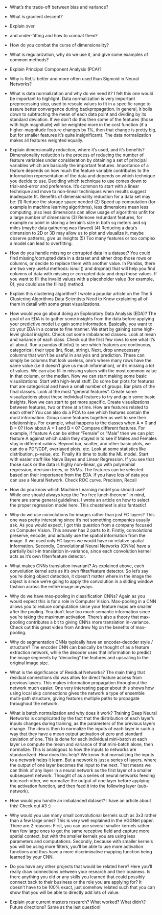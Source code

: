 - What’s the trade-off between bias and variance?

- What is gradient descent?

- Explain over
- and under-fitting and how to combat them?

- How do you combat the curse of dimensionality?

- What is regularization, why do we use it, and give some examples of common methods?

- Explain Principal Component Analysis (PCA)?

- Why is ReLU better and more often used than Sigmoid in Neural Networks?

- What is data normalization and why do we need it? 
    I felt this one would be important to highlight. Data normalization is very important preprocessing step, used to rescale values to fit in a specific range to assure better convergence during backpropagation. In general, it boils down to subtracting the mean of each data point and dividing by its standard deviation. If we don’t do this then some of the features (those with high magnitude) will be weighted more in the cost function (if a higher-magnitude feature changes by 1%, then that change is pretty big, but for smaller features it’s quite insignificant). The data normalization makes all features weighted equally.

- Explain dimensionality reduction, where it’s used, and it’s benefits? 
    Dimensionality reduction is the process of reducing the number of feature variables under consideration by obtaining a set of principal variables which are basically the important features. Importance of a feature depends on how much the feature variable contributes to the information representation of the data and depends on which technique you decide to use. Deciding which technique to use comes down to trial-and-error and preference. It’s common to start with a linear technique and move to non-linear techniques when results suggest inadequate fit. Benefits of dimensionality reduction for a data set may be: (1) Reduce the storage space needed (2) Speed up computation (for example in machine learning algorithms), less dimensions mean less computing, also less dimensions can allow usage of algorithms unfit for a large number of dimensions (3) Remove redundant features, for example no point in storing a terrain’s size in both sq meters and sq miles (maybe data gathering was flawed) (4) Reducing a data’s dimension to 2D or 3D may allow us to plot and visualize it, maybe observe patterns, give us insights (5) Too many features or too complex a model can lead to overfitting.

- How do you handle missing or corrupted data in a dataset? 
    You could find missing/corrupted data in a dataset and either drop those rows or columns, or decide to replace them with another value. In Pandas, there are two very useful methods: isnull() and dropna() that will help you find columns of data with missing or corrupted data and drop those values. If you want to fill the invalid values with a placeholder value (for example, 0), you could use the fillna() method.

- Explain this clustering algorithm? 
    I wrote a popular article on the The 5 Clustering Algorithms Data Scientists Need to Know explaining all of them in detail with some great visualizations.

- How would you go about doing an Exploratory Data Analysis (EDA)? 
    The goal of an EDA is to gather some insights from the data before applying your predictive model i.e gain some information. Basically, you want to do your EDA in a coarse to fine manner. We start by gaining some high-level global insights. Check out some imbalanced classes. Look at mean and variance of each class. Check out the first few rows to see what it’s all about. Run a pandas df.info() to see which features are continuous, categorical, their type (int, float, string). Next, drop unnecessary columns that won’t be useful in analysis and prediction. These can simply be columns that look useless, one’s where many rows have the same value (i.e it doesn’t give us much information), or it’s missing a lot of values. We can also fill in missing values with the most common value in that column, or the median. Now we can start making some basic visualizations. Start with high-level stuff. Do some bar plots for features that are categorical and have a small number of groups. Bar plots of the final classes. Look at the most “general features”. Create some visualizations about these individual features to try and gain some basic insights. Now we can start to get more specific. Create visualizations between features, two or three at a time. How are features related to each other? 
    You can also do a PCA to see which features contain the most information. Group some features together as well to see their relationships. For example, what happens to the classes when A = 0 and B = 0? 
    How about A = 1 and B = 0? 
    Compare different features. For example, if feature A can be either “Female” or “Male” then we can plot feature A against which cabin they stayed in to see if Males and Females stay in different cabins. Beyond bar, scatter, and other basic plots, we can do a PDF/CDF, overlayed plots, etc. Look at some statistics like distribution, p-value, etc. Finally it’s time to build the ML model. Start with easier stuff like Naive Bayes and Linear Regression. If you see that those suck or the data is highly non-linear, go with polynomial regression, decision trees, or SVMs. The features can be selected based on their importance from the EDA. If you have lots of data you can use a Neural Network. Check ROC curve. Precision, Recall

- How do you know which Machine Learning model you should use? 
    While one should always keep the “no free lunch theorem” in mind, there are some general guidelines. I wrote an article on how to select the proper regression model here. This cheatsheet is also fantastic!

- Why do we use convolutions for images rather than just FC layers? 
    This one was pretty interesting since it’s not something companies usually ask. As you would expect, I got this question from a company focused on Computer Vision. This answer has 2 parts to it. Firstly, convolutions preserve, encode, and actually use the spatial information from the image. If we used only FC layers we would have no relative spatial information. Secondly, Convolutional Neural Networks (CNNs) have a partially built-in translation in-variance, since each convolution kernel acts as it’s own filter/feature detector.

- What makes CNNs translation invariant? 
    As explained above, each convolution kernel acts as it’s own filter/feature detector. So let’s say you’re doing object detection, it doesn’t matter where in the image the object is since we’re going to apply the convolution in a sliding window fashion across the entire image anyways.

- Why do we have max-pooling in classification CNNs? 
    Again as you would expect this is for a role in Computer Vision. Max-pooling in a CNN allows you to reduce computation since your feature maps are smaller after the pooling. You don’t lose too much semantic information since you’re taking the maximum activation. There’s also a theory that max-pooling contributes a bit to giving CNNs more translation in-variance. Check out this great video from Andrew Ng on the benefits of max-pooling.

- Why do segmentation CNNs typically have an encoder-decoder style / structure? 
    The encoder CNN can basically be thought of as a feature extraction network, while the decoder uses that information to predict the image segments by “decoding” the features and upscaling to the original image size.

- What is the significance of Residual Networks? 
    The main thing that residual connections did was allow for direct feature access from previous layers. This makes information propagation throughout the network much easier. One very interesting paper about this shows how using local skip connections gives the network a type of ensemble multi-path structure, giving features multiple paths to propagate throughout the network.

- What is batch normalization and why does it work? 
    Training Deep Neural Networks is complicated by the fact that the distribution of each layer’s inputs changes during training, as the parameters of the previous layers change. The idea is then to normalize the inputs of each layer in such a way that they have a mean output activation of zero and standard deviation of one. This is done for each individual mini-batch at each layer i.e compute the mean and variance of that mini-batch alone, then normalize. This is analogous to how the inputs to networks are standardized. How does this help? 
    We know that normalizing the inputs to a network helps it learn. But a network is just a series of layers, where the output of one layer becomes the input to the next. That means we can think of any layer in a neural network as the first layer of a smaller subsequent network. Thought of as a series of neural networks feeding into each other, we normalize the output of one layer before applying the activation function, and then feed it into the following layer (sub-network).

- How would you handle an imbalanced dataset? 
    I have an article about this! Check out #3 :)

- Why would you use many small convolutional kernels such as 3x3 rather than a few large ones? 
    This is very well explained in the VGGNet paper. There are 2 reasons: First, you can use several smaller kernels rather than few large ones to get the same receptive field and capture more spatial context, but with the smaller kernels you are using less parameters and computations. Secondly, because with smaller kernels you will be using more filters, you’ll be able to use more activation functions and thus have a more discriminative mapping function being learned by your CNN.

- Do you have any other projects that would be related here? 
    Here you’ll really draw connections between your research and their business. Is there anything you did or any skills you learned that could possibly connect back to their business or the role you are applying for? 
    It doesn’t have to be 100% exact, just somehow related such that you can show that you will be able to directly add lots of value.

- Explain your current masters research? 
    What worked? 
    What didn’t? 
    Future directions? 
    Same as the last question!
